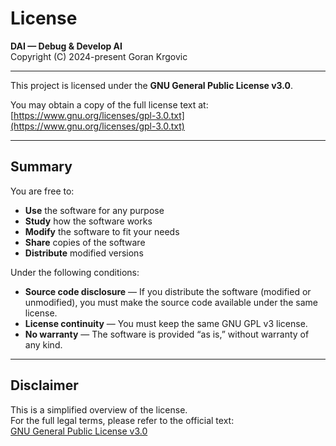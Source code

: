 # License

**DAI — Debug & Develop AI**  
Copyright (C) 2024-present Goran Krgovic

---

This project is licensed under the **GNU General Public License v3.0**.

You may obtain a copy of the full license text at:  
[https://www.gnu.org/licenses/gpl-3.0.txt](https://www.gnu.org/licenses/gpl-3.0.txt)

---

## Summary

You are free to:
- **Use** the software for any purpose
- **Study** how the software works
- **Modify** the software to fit your needs
- **Share** copies of the software
- **Distribute** modified versions

Under the following conditions:
- **Source code disclosure** — If you distribute the software (modified or unmodified), you must make the source code available under the same license.
- **License continuity** — You must keep the same GNU GPL v3 license.
- **No warranty** — The software is provided “as is,” without warranty of any kind.

---

## Disclaimer

This is a simplified overview of the license.  
For the full legal terms, please refer to the official text:  
[GNU General Public License v3.0](https://www.gnu.org/licenses/gpl-3.0.txt)
